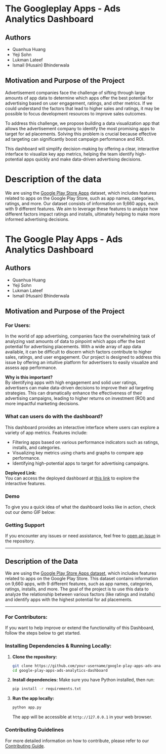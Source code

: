 # The Googleplay Apps - Ads Analytics Dashboard

## Authors

- Quanhua Huang
- Yeji Sohn  
- Lukman Lateef
- Ismail (Husain) Bhinderwala


## Motivation and Purpose of the Project

Advertisement companies face the challenge of sifting through large amounts of app data to determine which apps offer the best potential for advertising based on user engagement, ratings, and other metrics. If we could understand the factors that lead to higher sales and ratings, it may be possible to focus development resources to improve sales outcomes. 

To address this challenge, we propose building a data visualization app that allows the advertisement company to identify the most promising apps to target for ad placements. Solving this problem is crucial because effective ad targeting can significantly boost campaign performance and ROI. 

This dashboard will simplify decision-making by offering a clear, interactive interface to visualize key app metrics, helping the team identify high-potential apps quickly and make data-driven advertising decisions.

# Description of the data
We are using the [Google Play Store Apps](https://www.kaggle.com/datasets/lava18/google-play-store-apps) dataset, which includes features related to apps on the Google Play Store, such as app names, categories, ratings, and more. Our dataset consists of information on 9,660 apps, each with 9 different features. We aim to leverage these features to analyze how different factors impact ratings and installs, ultimately helping to make more informed advertising decisions.


# The Google Play Apps - Ads Analytics Dashboard

## Authors

- Quanhua Huang
- Yeji Sohn  
- Lukman Lateef
- Ismail (Husain) Bhinderwala

## Motivation and Purpose of the Project

### For Users:

In the world of app advertising, companies face the overwhelming task of analyzing vast amounts of data to pinpoint which apps offer the best potential for advertising placements. With a wide array of app data available, it can be difficult to discern which factors contribute to higher sales, ratings, and user engagement. Our project is designed to address this issue by offering an intuitive platform for advertisers to easily visualize and assess app performance.

**Why is this important?**  
By identifying apps with high engagement and solid user ratings, advertisers can make data-driven decisions to improve their ad targeting strategies. This can dramatically enhance the effectiveness of their advertising campaigns, leading to higher returns on investment (ROI) and more impactful marketing decisions.

### What can users do with the dashboard?  
This dashboard provides an interactive interface where users can explore a variety of app metrics. Features include:
- Filtering apps based on various performance indicators such as ratings, installs, and categories.
- Visualizing key metrics using charts and graphs to compare app performance.
- Identifying high-potential apps to target for advertising campaigns.

**Deployed Link:**  
You can access the deployed dashboard at [this link](https://dsci-532-2025-25-ads-analytics.onrender.com/) to explore the interactive features.

### Demo  
To give you a quick idea of what the dashboard looks like in action, check out our demo GIF below:  

### Getting Support  
If you encounter any issues or need assistance, feel free to [open an issue](#) in the repository.

---

## Description of the Data

We are using the [Google Play Store Apps dataset](https://www.kaggle.com/datasets/lava18/google-play-store-apps), which includes features related to apps on the Google Play Store. This dataset contains information on 9,660 apps, with 9 different features, such as app names, categories, ratings, installs, and more. The goal of the project is to use this data to analyze the relationship between various factors (like ratings and installs) and identify apps with the highest potential for ad placements.

---

### For Contributors:

If you want to help improve or extend the functionality of this Dashboard, follow the steps below to get started.

### Installing Dependencies & Running Locally:

1. **Clone the repository:**
   ```bash
   git clone https://github.com/your-username/google-play-apps-ads-analytics-dashboard.git
   cd google-play-apps-ads-analytics-dashboard
   ```

2. **Install dependencies:**
   Make sure you have Python installed, then run:
   ```bash
   pip install -r requirements.txt
   ```

3. **Run the app locally:**
   ```bash
   python app.py
   ```

   The app will be accessible at `http://127.0.0.1` in your web browser.

### Contributing Guidelines  
For more detailed information on how to contribute, please refer to our [Contributing Guide](CONTRIBUTING.md).

